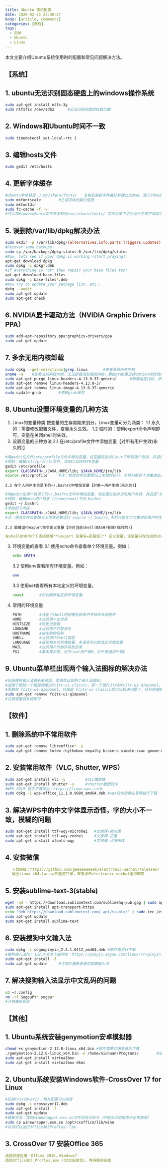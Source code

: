 ```yaml
---
title: Ubuntu 使用配置
date: 2020-02-25 23:40:27
body: [article, comments]
categories: [教程]
tags:
  - 系统
  - Ubuntu
  - Linux
---
```


本文主要介绍Ubuntu系统使用时的配置和常见问题解决方法。

<!-- more -->

## <b>【系统】</b>

## 1. ubuntu无法识别固态硬盘上的windows操作系统
```bash
sudo apt-get install ntfs-3g
sudo ntfsfix /dev/sdb2		#无法识别的盘的挂载位置
```
## 2. Windows和Ubuntu时间不一致
```bash
sudo timedatectl set-local-rtc 1
```
## 3. 编辑hosts文件
```bash
sudo gedit /etc/hosts
```
## 4. 更新字体缓存
```bash
#Ubuntu字体目录：/usr/share/fonts/	复制安装新字体最好新建立文件夹，便于chmod 755
sudo mkfontscale		#生成字体的索引信息
sudo mkfontdir
sudo fc-cache -f -v
#可以将WindowsFonts文件夹复制到/usr/share/fonts/ 文件目录下之后运行生成字体索引等，丰富字体
```
## 5. 误删除/var/lib/dpkg解决办法
```bash
sudo mkdir -p /var/lib/dpkg/{alternatives,info,parts,triggers,updates} 
#Recover some backups:
sudo cp /var/backups/dpkg.status.0 /var/lib/dpkg/status 
#Now, lets see if your dpkg is working (start praying):
apt-get download dpkg
sudo dpkg -i dpkg*.deb 
#If everything is "ok" then repair your base files too:
apt-get download base-files
sudo dpkg -i base-files*.deb 
#Now try to update your package list, etc.:
dpkg --audit
sudo apt-get update
sudo apt-get check 
```
## 6. NVIDIA显卡驱动方法（NVIDIA Graphic Drivers PPA）
```bash
sudo add-apt-repository ppa:graphics-drivers/ppa
sudo apt-get update
```
## 7. 多余无用内核卸载

```bash
sudo dpkg --get-selections|grep linux		#查看系统所有内核
uname -a	#查看当前系统内核，无法卸载当前系统内核，需在grub里选择option内其他内核启动
sudo apt-get purge linux-headers-4.13.0-37-generic 		#卸载指定内核，示例4.13.0-37
sudo apt-get remove linux-headers-4.13.0-37
sudo apt-get remove linux-image-4.13.0-37-generic
sudo update-grub		#更新grub缓存
```
## 8. Ubuntu设置环境变量的几种方法

1.  Linux的变量种类
    按变量的生存周期来划分，Linux变量可分为两类：
    1.1 永久的：需要修改配置文件，变量永久生效。
    1.2 临时的：使用export命令声明即可，变量在关闭shell时失效。
2.  设置变量的三种方法
	2.1 在/etc/profile文件中添加变量【对所有用户生效(永久的)】
```bash
#用gedit在文件/etc/profile文件中增加变量，该变量将会对Linux下所有用户有效，并且是“永久的”。
#例如：编辑/etc/profile文件，添加CLASSPATH变量
gedit /etc/profile
export CLASSPATH=./JAVA_HOME/lib; $JAVA_HOME/jre/lib
source /etc/profile		#注：修改文件后要想马上生效时运行，不然只能在下次重进此用户时生效。
```
	2.2 在个人用户主目录下的~/.bashrc中增加变量【对单一用户生效(永久的)】
```bash
#用gedit在用户目录下的~/.bashrc文件中增加变量，改变量仅会对当前用户有效，并且是“永久的”。
#例如：编辑emos用户目录 (/home/emos)下的.bashrc
gedit ~/.bashrc
#添加如下内容：
export CLASSPATH=./JAVA_HOME/lib; $JAVA_HOME/jre/lib
#注：修改文件后要想马上生效还要运行 source ~/.bashrc,不然只能在下次重进此用户时生效。
```
	2.3 直接运行export命令定义变量【只对当前shell(BASH)有效(临时的)】
```yaml
在shell的命令行下直接使用**[export 变量名=变量值]** 定义变量，该变量只在当前的shell(BASH)或其子shell(BASH)下是有效的，shell关闭了，变量也就失效了，再打开新shell时就没有这个变量，需要使用的话还需要重新定义。
```
3.  环境变量的查看
    3.1 使用echo命令查看单个环境变量。例如：
    
    ```bash
    echo $PATH
    ```
    3.2 使用env查看所有环境变量。例如：
    ```bash
    env
    ```
    3.3 使用set查看所有本地定义的环境变量。
    ```bash
    unset		#可以删除指定的环境变量。
    ```
4.  常用的环境变量
    ```bash
    PATH		#决定了shell将到哪些目录中寻找命令或程序
    HOME		#当前用户主目录
    HISTSIZE	#历史记录数
    LOGNAME		#当前用户的登录名
    HOSTNAME	#指主机的名称
    SHELL		#当前用户Shell类型
    LANGUAGE	#语言相关的环境变量，多语言可以修改此环境变量
    MAIL		#当前用户的邮件存放目录
    PS1			#基本提示符，对于root用户是#，对于普通用户是$
    ```
## 9. Ubuntu菜单栏出现两个输入法图标的解决办法
```bash
#安装搜狗输入法更新系统后，菜单栏出现两个输入法图标。
#这两个图标一个是搜狗用的fcitx-ui-classic，另一个是fcitx的fcitx-ui-qimpanel。
#而删除 fcitx-ui-qimpanel，只保留 fcitx-ui-classic就可以解决问题了，打开终端执行：
sudo apt-get remove fcitx-ui-qimpanel
#注销或重启系统即可
```
## <b>【软件】</b>
## 1. 删除系统中不常用软件
```bash
sudo apt-get remove libreoffice* -y
sudo apt-get remove totem rhythmbox empathy brasero simple-scan gnome-mahjongg aisleriot gnome-mines cheese transmission-common gnome-orca webbrowser-app gnome-sudoku landscape-client-ui-install -y
```
## 2. 安装常用软件（VLC, Shutter, WPS）
```bash
sudo apt-get install vlc -y			#VLC播放器
sudo apt-get install shutter -y		#shutter截图软件
#WPS 2019 官方下载地址：https://linux.wps.cn/#
sudo dpkg -i wps-office_11.1.0.9080_amd64.deb #wps软件包需在官网自行下载
```
## 3. 解决WPS中的中文字体显示奇怪，字的大小不一致，模糊的问题
```bash
sudo apt-get install ttf-wqy-microhei 	#文泉驿-微米黑
sudo apt-get install ttf-wqy-zenhei 	#文泉驿-正黑
sudo apt-get install xfonts-wqy 		#文泉驿-点阵宋体
```
## 4. 安装微信
```yaml
   下载链接：https://github.com/geeeeeeeeek/electronic-wechat/releases/
   解压linux-x64.tar.gz到指定目录，直接点击electronic-wechat运行即可
```
## 5. 安装sublime-text-3(stable)
```bash
wget -qO - https://download.sublimetext.com/sublimehq-pub.gpg | sudo apt-key add -
sudo apt-get install apt-transport-https
echo "deb https://download.sublimetext.com/ apt/stable/" | sudo tee /etc/apt/sources.list.d/sublime-text.list
sudo apt-get update
sudo apt-get install sublime-text
```
## 6. 安装搜狗中文输入法
```bash
sudo dpkg -i sogoupinyin_2.3.1.0112_amd64.deb #软件需自行下载
#搜狗输入法for Linux官方下载地址：https://pinyin.sogou.com/linux/?r=pinyin
sudo apt-get install -f
sudo apt-get update		#注销后重新登录可配置输入法
```
## 7. 解决搜狗输入法显示中文乱码的问题
```bash
cd ~/.config
rm -rf SogouPY* sogou*
#注销重新登录
```
## <b>【其他】</b>
## 1. Ubuntu系统安装genymotion安卓模拟器
```bash
chmod +x genymotion-2.12.0-linux_x64.bin #软件需要注册登录后下载
./genymotion-2.12.0-linux_x64.bin -d /home/niuhuan/Programs/		#安装位置可自定义
sudo apt-get install virtualbox
sudo apt-get install virtualbox-dkms
```
## 2. Ubuntu系统安装Windows软件-CrossOver 17 for Linux
```bash
#安装CrossOver17，相关配置可以百度
sudo dpkg -i crossover17.deb
sudo apt-get install -f
sudo apt-get update
#破解方法：找到winewrapper.exe.so文件后执行命令（不提示试用相当于正常使用）
sudo cp winewrapper.exe.so /opt/cxoffice/lib/wine
#实测可以运行Office365ProPlus，Tim
```
## 3. CrossOver 17 安装Office 365
```yaml
选择安装应用：Office 2016，Windows7
选择Office365_ProPlus.exe (32位安装包)，等待联网安装
```